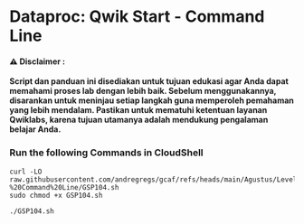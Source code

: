 #  Dataproc: Qwik Start - Command Line


#### ⚠️ Disclaimer :
**Script dan panduan ini disediakan untuk tujuan edukasi agar Anda dapat memahami proses lab dengan lebih baik. Sebelum menggunakannya, disarankan untuk meninjau setiap langkah guna memperoleh pemahaman yang lebih mendalam. Pastikan untuk mematuhi ketentuan layanan Qwiklabs, karena tujuan utamanya adalah mendukung pengalaman belajar Anda.**

### Run the following Commands in CloudShell 

```
curl -LO raw.githubusercontent.com/andregregs/gcaf/refs/heads/main/Agustus/Level%202/Dataproc%20Qwik%20Start%20-%20Command%20Line/GSP104.sh
sudo chmod +x GSP104.sh

./GSP104.sh
```